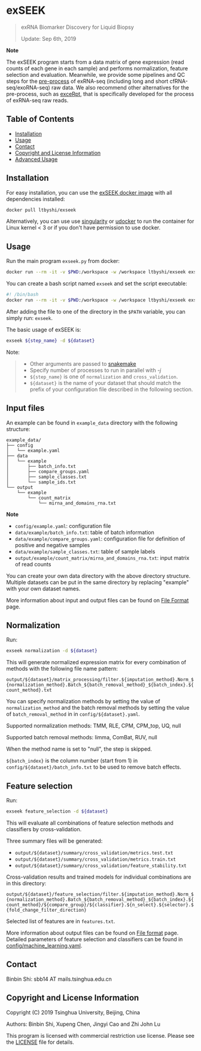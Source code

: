 # exSEEK

> exRNA Biomarker Discovery for Liquid Biopsy
>
> Update: Sep 6th, 2019

**Note**

The exSEEK program starts from a data matrix of gene expression (read counts of each gene in each sample) and performs normalization, feature selection and evaluation. 
Meanwhile, we provide some pipelines and QC steps for the [pre-process](https://github.com/lulab/exSEEK_docs/tree/master/pre-process) of exRNA-seq (including long and short  cfRNA-seq/exoRNA-seq) raw data. 
We also recommend other alternatives for the pre-process, such as [exceRpt](https://github.com/gersteinlab/exceRpt), that is specifically developed for the process of exRNA-seq raw reads.

## Table of Contents

- [Installation](#installation)
- [Usage](#usage)
- [Contact](#contact)
- [Copyright and License Information](#copyright-and-license-information)
- [Advanced Usage](https://github.com/lulab/exSEEK_docs)


## Installation

For easy installation, you can use the [exSEEK docker image](https://hub.docker.com/r/ltbyshi/exseek) with all dependencies installed:

```bash
docker pull ltbyshi/exseek
```

Alternatively, you can use use [singularity](https://singularity.lbl.gov/) or [udocker](https://github.com/indigo-dc/udocker) to run the container for Linux kernel < 3 or if you don't have permission to use docker.

## Usage

Run the main program `exseek.py` from docker:

```bash
docker run --rm -it -v $PWD:/workspace -w /workspace ltbyshi/exseek exseek.py
```

You can create a bash script named `exseek` and set the script executable:
```bash
#! /bin/bash
docker run --rm -it -v $PWD:/workspace -w /workspace ltbyshi/exseek exseek.py "$@"
```

After adding the file to one of the directory in the `$PATH` variable, you can simply run: `exseek`.


The basic usage of exSEEK is:

```bash
exseek ${step_name} -d ${dataset}
```

Note:
> * Other arguments are passed to [snakemake](https://snakemake.readthedocs.io/en/stable/)
> * Specify number of processes to run in parallel with *-j*
> * `${step_name}` is one of `normalization` and `cross_validation`.
> * `${dataset}` is the name of your dataset that should match the prefix of your configuration file described in the following section.


## Input files

An example can be found in `example_data` directory with the following structure:
```
example_data/
├── config
│   └── example.yaml
├── data
│   └── example
│       ├── batch_info.txt
│       ├── compare_groups.yaml
│       ├── sample_classes.txt
│       └── sample_ids.txt
└── output
    └── example
        └── count_matrix
            └── mirna_and_domains_rna.txt
```

**Note**

* `config/example.yaml`: configuration file
* `data/example/batch_info.txt`: table of batch information
* `data/example/compare_groups.yaml`: configuration file for definition of positive and negative samples
* `data/example/sample_classes.txt`: table of sample labels
* `output/example/count_matrix/mirna_and_domains_rna.txt`: input matrix of read counts

You can create your own data directory with the above directory structure. 
Multiple datasets can be put in the same directory by replacing "example" with your own dataset names.

More information about input and output files can be found on [File Format](docs/file_format.md) page.

## Normalization

Run:

```bash
exseek normalization -d ${dataset}
```

This will generate normalized expression matrix for every combination of methods with the following file name pattern:

`output/${dataset}/matrix_processing/filter.${imputation_method}.Norm_${normalization_method}.Batch_${batch_removal_method}_${batch_index}.${count_method}.txt`

You can specify normalization methods by setting the value of `normalization_method` and the batch removal methods
by setting the value of `batch_removal_method` in in `config/${dataset}.yaml`.

Supported normalization methods: TMM, RLE, CPM, CPM_top, UQ, null

Supported batch removal methods: limma, ComBat, RUV, null

When the method name is set to "null", the step is skipped.

`${batch_index}` is the column number (start from 1) in `config/${dataset}/batch_info.txt` to be used to remove batch effects.

## Feature selection

Run:

```bash
exseek feature_selection -d ${dataset}
```

This will evaluate all combinations of feature selection methods and classifiers by cross-validation.

Three summary files will be generated:

* `output/${dataset}/summary/cross_validation/metrics.test.txt`
* `output/${dataset}/summary/cross_validation/metrics.train.txt`
* `output/${dataset}/summary/cross_validation/feature_stability.txt`

Cross-validation results and trained models for individual combinations are in this directory:

`output/${dataset}/feature_selection/filter.${imputation_method}.Norm_${normalization_method}.Batch_${batch_removal_method}_${batch_index}.${count_method}/${compare_group}/${classifier}.${n_select}.${selector}.${fold_change_filter_direction}`

Selected list of features are in `features.txt`.

More information about output files can be found on [File format](docs/file_format.md) page. Detailed parameters of feature selection and classifiers can be found in [config/machine_learning.yaml](config/machine_learning.yaml).

## Contact

Binbin Shi: sbb14 AT mails.tsinghua.edu.cn


## Copyright and License Information
Copyright (C) 2019 Tsinghua University, Beijing, China 

Authors: Binbin Shi, Xupeng Chen, Jingyi Cao and Zhi John Lu

This program is licensed with commercial restriction use license. Please see the [LICENSE](http://exseek.ncrnalab.org/LICENCE) file for details.
